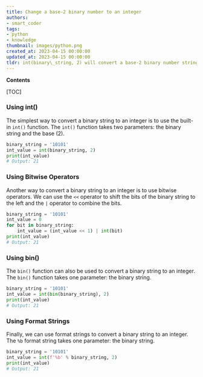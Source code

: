 ```yaml
---
title: Change a base-2 binary number to an integer
authors:
- smart_coder
tags:
- python
- knowledge
thumbnail: images/python.png
created_at: 2023-04-15 00:00:00
updated_at: 2023-04-15 00:00:00
tldr: int(binary\_string, 2) will convert a base-2 binary number string to an int in Python.
---
```


**Contents**

[TOC]

### Using int()
The simplest way to convert a binary string to an integer is to use the built-in `int()` function. The `int()` function takes two parameters: the binary string and the base (2).

```python
binary_string = '10101'
int_value = int(binary_string, 2)
print(int_value)
# Output: 21
```

### Using Bitwise Operators
Another way to convert a binary string to an integer is to use bitwise operators. We can use the `<<` operator to shift the bits of the binary string to the left and the `|` operator to combine the bits.

```python
binary_string = '10101'
int_value = 0
for bit in binary_string:
    int_value = (int_value << 1) | int(bit)
print(int_value)
# Output: 21
```

### Using bin()
The `bin()` function can also be used to convert a binary string to an integer. The `bin()` function takes one parameter: the binary string.

```python
binary_string = '10101'
int_value = int(bin(binary_string), 2)
print(int_value)
# Output: 21
```

### Using Format Strings
Finally, we can use format strings to convert a binary string to an integer. The `%b` format string takes one parameter: the binary string.

```python
binary_string = '10101'
int_value = int(f'%b' % binary_string, 2)
print(int_value)
# Output: 21
```
